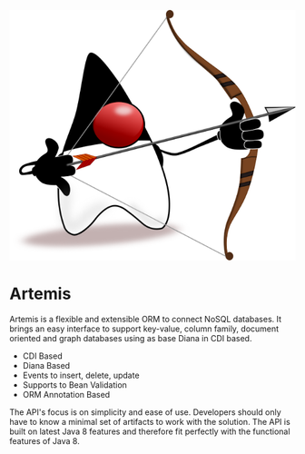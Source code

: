 ![Artemis Project](https://github.com/JNOSQL/diana-site/blob/master/images/duke-diana.png)
# Artemis
 Artemis is a flexible and extensible ORM to connect NoSQL databases. It brings an easy interface to support key-value, column family, document oriented and graph databases using as base Diana in CDI based.

* CDI Based
* Diana Based
* Events to insert, delete, update
* Supports to Bean Validation
* ORM Annotation Based

The API's focus is on simplicity and ease of use. Developers should only have to know a minimal set of artifacts to work with the solution. The API is built on latest Java 8 features and therefore fit perfectly with the functional features of Java 8. 

